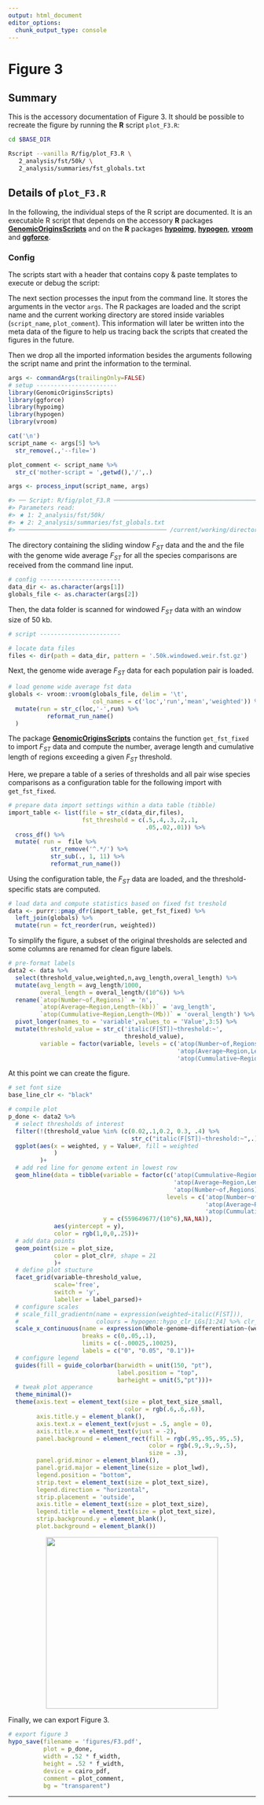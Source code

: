 ```yaml
---
output: html_document
editor_options:
  chunk_output_type: console
---
```

# Figure 3



## Summary

This is the accessory documentation of Figure 3.
It should be possible to recreate the figure by running the **R** script `plot_F3.R`:

```sh
cd $BASE_DIR

Rscript --vanilla R/fig/plot_F3.R \
   2_analysis/fst/50k/ \
   2_analysis/summaries/fst_globals.txt
```

## Details of `plot_F3.R`

In the following, the individual steps of the R script are documented.
It is an executable R script that depends on the accessory **R** packages [**GenomicOriginsScripts**](https://k-hench.github.io/GenomicOriginsScripts) and on the **R** packages [**hypoimg**](https://k-hench.github.io/hypoimg), [**hypogen**](https://k-hench.github.io/hypogen), [**vroom**](https://vroom.r-lib.org/) and [**ggforce**](https://ggforce.data-imaginist.com/).

### Config

The scripts start with a header that contains copy & paste templates to execute or debug the script:



The next section processes the input from the command line.
It stores the arguments in the vector `args`.
The R packages are loaded and the script name and the current working directory are stored inside variables (`script_name`, `plot_comment`).
This information will later be written into the meta data of the figure to help us tracing back the scripts that created the figures in the future.

Then we drop all the imported information besides the arguments following the script name and print the information to the terminal.


```r
args <- commandArgs(trailingOnly=FALSE)
# setup -----------------------
library(GenomicOriginsScripts)
library(ggforce)
library(hypoimg)
library(hypogen)
library(vroom)

cat('\n')
script_name <- args[5] %>%
  str_remove(.,'--file=')

plot_comment <- script_name %>%
  str_c('mother-script = ',getwd(),'/',.)

args <- process_input(script_name, args)
```

```r
#> ── Script: R/fig/plot_F3.R ────────────────────────────────────────────
#> Parameters read:
#> ★ 1: 2_analysis/fst/50k/
#> ★ 2: 2_analysis/summaries/fst_globals.txt
#> ────────────────────────────────────────── /current/working/directory ──
```

The directory containing the sliding window $F_{ST}$ data and the and
the file with the genome wide average $F_{ST}$ for all the species
comparisons are received from the command line input.


```r
# config -----------------------
data_dir <- as.character(args[1])
globals_file <- as.character(args[2])
```

Then, the data folder is scanned for windowed $F_{ST}$ data with an
window size of 50 kb.


```r
# script -----------------------

# locate data files
files <- dir(path = data_dir, pattern = '.50k.windowed.weir.fst.gz')
```

Next, the genome wide average $F_{ST}$ data for each population pair is loaded.


```r
# load genome wide average fst data
globals <- vroom::vroom(globals_file, delim = '\t',
                        col_names = c('loc','run','mean','weighted')) %>%
  mutate(run = str_c(loc,'-',run) %>%
           reformat_run_name()
  )
```

The package [**GenomicOriginsScripts**](https://k-hench.github.io/GenomicOriginsScripts) 
contains the function `get_fst_fixed` to import $F_{ST}$ data and compute the
number, average length and cumulative length of regions exceeding a given $F_{ST}$
threshold.

Here, we prepare a table of a series of thresholds and all pair wise species comparisons
as a configuration table for the following import with `get_fst_fixed`.


```r
# prepare data import settings within a data table (tibble)
import_table <- list(file = str_c(data_dir,files),
                     fst_threshold = c(.5,.4,.3,.2,.1,
                                       .05,.02,.01)) %>%
  cross_df() %>%
  mutate( run =  file %>%
            str_remove('^.*/') %>%
            str_sub(., 1, 11) %>%
            reformat_run_name())
```

Using the configuration table, the $F_{ST}$ data are loaded, and the
threshold-specific stats are computed.


```r
# load data and compute statistics based on fixed fst treshold
data <- purrr::pmap_dfr(import_table, get_fst_fixed) %>%
  left_join(globals) %>%
  mutate(run = fct_reorder(run, weighted))
```

To simplify the figure, a subset of the original thresholds are selected
and some columns are renamed for clean figure labels.


```r
# pre-format labels
data2 <- data %>%
  select(threshold_value,weighted,n,avg_length,overal_length) %>%
  mutate(avg_length = avg_length/1000,
         overal_length = overal_length/(10^6)) %>%
  rename(`atop(Number~of,Regions)` = 'n',
         `atop(Average~Region,Length~(kb))` = 'avg_length',
         `atop(Cummulative~Region,Length~(Mb))` = 'overal_length') %>%
  pivot_longer(names_to = 'variable',values_to = 'Value',3:5) %>%
  mutate(threshold_value = str_c('italic(F[ST])~threshold:~',
                                 threshold_value),
         variable = factor(variable, levels = c('atop(Number~of,Regions)',
                                                'atop(Average~Region,Length~(kb))',
                                                'atop(Cummulative~Region,Length~(Mb))')))
```

At this point we can create the figure.


```r
# set font size
base_line_clr <- "black"

# compile plot
p_done <- data2 %>%
  # select thresholds of interest
  filter(!(threshold_value %in% (c(0.02,.1,0.2, 0.3, .4) %>%
                                   str_c("italic(F[ST])~threshold:~",.)))) %>%
  ggplot(aes(x = weighted, y = Value#, fill = weighted
             )
         )+
  # add red line for genome extent in lowest row
  geom_hline(data = tibble(variable = factor(c('atop(Cummulative~Region,Length~(Mb))',
                                               'atop(Average~Region,Length~(kb))',
                                               'atop(Number~of,Regions)'),
                                             levels = c('atop(Number~of,Regions)',
                                                        'atop(Average~Region,Length~(kb))',
                                                        'atop(Cummulative~Region,Length~(Mb))')),
                           y = c(559649677/(10^6),NA,NA)),
             aes(yintercept = y),
             color = rgb(1,0,0,.25))+
  # add data points
  geom_point(size = plot_size,
             color = plot_clr#, shape = 21
             )+
  # define plot stucture
  facet_grid(variable~threshold_value,
             scale='free',
             switch = 'y',
             labeller = label_parsed)+
  # configure scales
  # scale_fill_gradientn(name = expression(weighted~italic(F[ST])),
  #                      colours = hypogen::hypo_clr_LGs[1:24] %>% clr_lighten(factor = .3))+
  scale_x_continuous(name = expression(Whole-genome~differentiation~(weighted~italic(F[ST]))),
                     breaks = c(0,.05,.1),
                     limits = c(-.00025,.10025),
                     labels = c("0", "0.05", "0.1"))+
  # configure legend
  guides(fill = guide_colorbar(barwidth = unit(150, "pt"),
                               label.position = "top",
                               barheight = unit(5,"pt")))+
  # tweak plot apperance
  theme_minimal()+
  theme(axis.text = element_text(size = plot_text_size_small,
                                 color = rgb(.6,.6,.6)),
        axis.title.y = element_blank(),
        axis.text.x = element_text(vjust = .5, angle = 0),
        axis.title.x = element_text(vjust = -2),
        panel.background = element_rect(fill = rgb(.95,.95,.95,.5),
                                        color = rgb(.9,.9,.9,.5),
                                        size = .3),
        panel.grid.minor = element_blank(),
        panel.grid.major = element_line(size = plot_lwd),
        legend.position = "bottom",
        strip.text = element_text(size = plot_text_size),
        legend.direction = "horizontal",
        strip.placement = 'outside',
        axis.title = element_text(size = plot_text_size),
        legend.title = element_text(size = plot_text_size),
        strip.background.y = element_blank(),
        plot.background = element_blank())
```

<img src="plot_F3_files/figure-html/unnamed-chunk-10-1.png" width="349.44" style="display: block; margin: auto;" />

Finally, we can export Figure 3.


```r
# export figure 3
hypo_save(filename = 'figures/F3.pdf',
          plot = p_done,
          width = .52 * f_width,
          height = .52 * f_width,
          device = cairo_pdf,
          comment = plot_comment,
          bg = "transparent")
```

---
